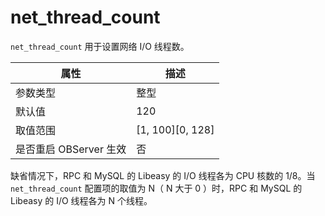 net_thread_count 
=====================================

`net_thread_count` 用于设置网络 I/O 线程数。


|      **属性**      |        **描述**        |
|------------------|----------------------|
| 参数类型             | 整型                   |
| 默认值              | 120                  |
| 取值范围             | \[1, 100\]\[0, 128\] |
| 是否重启 OBServer 生效 | 否                    |



缺省情况下，RPC 和 MySQL 的 Libeasy 的 I/O 线程各为 CPU 核数的 1/8。当 `net_thread_count` 配置项的取值为 N（ N 大于 0 ）时，RPC 和 MySQL 的 Libeasy 的 I/O 线程各为 N 个线程。
